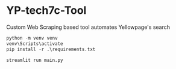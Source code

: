 # YP-tech7c-Tool

Custom Web Scraping based tool automates Yellowpage's search

```python
python -m venv venv
venv\Scripts\activate
pip install -r .\requirements.txt
```

```python
streamlit run main.py
```
